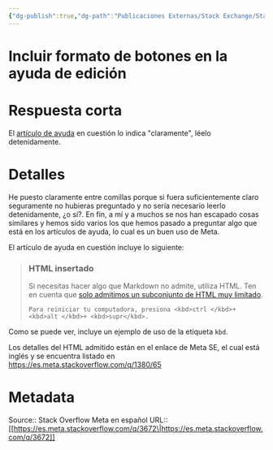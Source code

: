 ```yaml
---
{"dg-publish":true,"dg-path":"Publicaciones Externas/Stack Exchange/Stack Overflow en español/Stack Overflow en español Meta/es.meta.stackoverflow.com-3672.md","permalink":"/publicaciones-externas/stack-exchange/stack-overflow-en-espanol/stack-overflow-en-espanol-meta/es-meta-stackoverflow-com-3672/","title":"Incluir formato de botones en la ayuda de edición","hide":true,"noteIcon":"\"0\"","created":"2024-04-03T12:49:10.764-06:00","updated":"2024-04-05T16:44:03.757-06:00"}
---
```


# Incluir formato de botones en la ayuda de edición

# Respuesta corta
El [artículo de ayuda][1] en cuestión lo indica "claramente", léelo detenidamente.

# Detalles

He puesto claramente entre comillas porque si fuera suficientemente claro seguramente no hubieras preguntado y no sería necesario leerlo detenidamente, ¿o sí?. En fin, a mí y a muchos se nos han escapado cosas similares y hemos sido varios los que hemos pasado a preguntar algo que está en los artículos de ayuda, lo cual es un buen uso de Meta.

El artículo de ayuda en cuestión incluye lo siguiente:

> ### HTML insertado 
> Si necesitas hacer algo que Markdown no admite, utiliza HTML. Ten en cuenta que [solo admitimos un subconjunto de HTML muy limitado][2].
> 
> `Para reiniciar tu computadora, presiona <kbd>ctrl </kbd>+ <kbd>alt
> </kbd>+ <kbd>supr</kbd>.`

Como se puede ver, incluye un ejemplo de uso de la etiqueta `kbd`.

Los detalles del HTML admitido están en el enlace de Meta SE, el cual está inglés y se encuentra listado en https://es.meta.stackoverflow.com/q/1380/65


  [1]: https://es.stackoverflow.com/editing-help
  [2]: https://meta.stackexchange.com/questions/1777/what-html-tags-are-allowed

# Metadata
Source:: Stack Overflow Meta en español
URL:: [[https://es.meta.stackoverflow.com/q/3672\|https://es.meta.stackoverflow.com/q/3672]]

